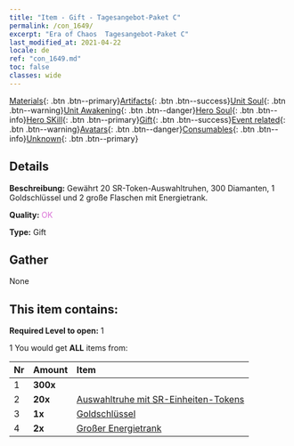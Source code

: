 ```yaml
---
title: "Item - Gift - Tagesangebot-Paket C"
permalink: /con_1649/
excerpt: "Era of Chaos  Tagesangebot-Paket C"
last_modified_at: 2021-04-22
locale: de
ref: "con_1649.md"
toc: false
classes: wide
---
```

 [Materials](/ItemsDE/){: .btn .btn--primary}[Artifacts](/ItemsDE/Artifacts/){: .btn .btn--success}[Unit Soul](/ItemsDE/UnitSoul/){: .btn .btn--warning}[Unit Awakening](/ItemsDE/UnitAwakening/){: .btn .btn--danger}[Hero Soul](/ItemsDE/HeroSoul/){: .btn .btn--info}[Hero SKill](/ItemsDE/HeroSkill/){: .btn .btn--primary}[Gift](/ItemsDE/Gift/){: .btn .btn--success}[Event related](/ItemsDE/Events/){: .btn .btn--warning}[Avatars](/ItemsDE/Avatars/){: .btn .btn--danger}[Consumables](/ItemsDE/Consumables/){: .btn .btn--info}[Unknown](/ItemsDE/Unknown/){: .btn .btn--primary}

## Details
 **Beschreibung:** Gewährt 20 SR-Token-Auswahltruhen, 300 Diamanten, 1 Goldschlüssel und 2 große Flaschen mit Energietrank.

 **Quality:** <span style="color: #DA70D6">OK</span>

 **Type:** Gift

## Gather

  None

## This item contains:

 **Required Level to open:** 1

 1 You would get **ALL** items  from:

  | Nr | Amount |     Item    |
  |:---|:-------|:------------|
  | 1 |  **300x** | <i class="fas fa-gem"/> |  | 
  | 2 |  **20x** | [Auswahltruhe mit SR-Einheiten-Tokens](/ItemsDE/con_1618/) |  | 
  | 3 |  **1x** | [Goldschlüssel](/ItemsDE/con_783/) |  | 
  | 4 |  **2x** | [Großer Energietrank](/ItemsDE/con_706/) |  | 
